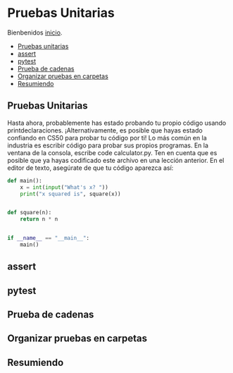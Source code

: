 # Pruebas Unitarias

Bienbenidos [inicio](/README.md).

- [Pruebas unitarias](#pruebas-unitarias)
- [assert](#assert)
- [pytest](#pytest)
- [Prueba de cadenas](#prueba-de-cadenas)
- [Organizar pruebas en carpetas](#organizar-pruebas-en-carpetas)
- [Resumiendo](#resumiendo)

## Pruebas Unitarias
Hasta ahora, probablemente has estado probando tu propio código usando printdeclaraciones.
¡Alternativamente, es posible que hayas estado confiando en CS50 para probar tu código por ti!
Lo más común en la industria es escribir código para probar sus propios programas.
En la ventana de la consola, escribe code calculator.py. Ten en cuenta que es posible que ya hayas codificado este archivo en una lección anterior. En el editor de texto, asegúrate de que tu código aparezca así:

```Python
def main():
    x = int(input("What's x? "))
    print("x squared is", square(x))


def square(n):
    return n * n


if __name__ == "__main__":
    main()

```


## assert

## pytest

## Prueba de cadenas

## Organizar pruebas en carpetas

## Resumiendo
